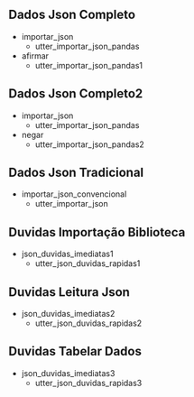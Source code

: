 ## Dados Json Completo
  * importar_json
      - utter_importar_json_pandas
  * afirmar
      - utter_importar_json_pandas1

## Dados Json Completo2
  * importar_json
      - utter_importar_json_pandas
  * negar
      - utter_importar_json_pandas2

## Dados Json Tradicional
  * importar_json_convencional
      - utter_importar_json

## Duvidas Importação Biblioteca
  * json_duvidas_imediatas1
      - utter_json_duvidas_rapidas1

## Duvidas Leitura Json
  * json_duvidas_imediatas2
      - utter_json_duvidas_rapidas2

## Duvidas Tabelar Dados
  * json_duvidas_imediatas3
      - utter_json_duvidas_rapidas3
